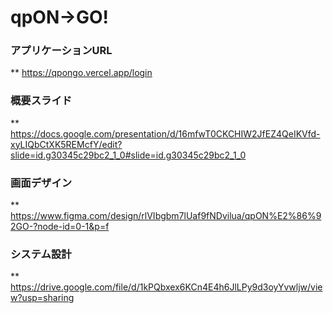 # qpON→GO!

### アプリケーションURL
** https://qpongo.vercel.app/login

### 概要スライド
** https://docs.google.com/presentation/d/16mfwT0CKCHIW2JfEZ4QeIKVfd-xyLIQbCtXK5REMcfY/edit?slide=id.g30345c29bc2_1_0#slide=id.g30345c29bc2_1_0

### 画面デザイン
** https://www.figma.com/design/rlVIbgbm7lUaf9fNDvilua/qpON%E2%86%92GO-?node-id=0-1&p=f

### システム設計
** https://drive.google.com/file/d/1kPQbxex6KCn4E4h6JlLPy9d3oyYvwljw/view?usp=sharing
